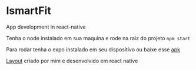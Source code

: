 # IsmartFit
App development in react-native

Tenha o node instalado em sua maquina e rode na raiz do projeto `npm start`

Para rodar tenha o expo instalado em seu dispositivo ou baixe esse [apk](https://expo.io/dashboard/allison.julio/builds/4b52935e-8390-43c9-907c-9469da9796df)

[Layout](https://xd.adobe.com/view/b75515a7-a65d-441d-688c-a333dde372d7-c164/) criado por mim e desenvolvido em react native
